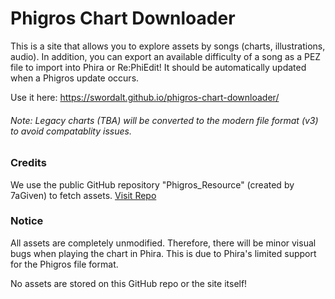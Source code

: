 # Phigros Chart Downloader
This is a site that allows you to explore assets by songs (charts, illustrations, audio). In addition, you can export an available difficulty of a song as a PEZ file to import into Phira or Re:PhiEdit! It should be automatically updated when a Phigros update occurs.

Use it here: https://swordalt.github.io/phigros-chart-downloader/

###### Note: Legacy charts (TBA) will be converted to the modern file format (v3) to avoid compatablity issues.

### Credits
We use the public GitHub repository "Phigros_Resource" (created by 7aGiven) to fetch assets. [Visit Repo](https://github.com/7aGiven/Phigros_Resource)

### Notice
All assets are completely unmodified. Therefore, there will be minor visual bugs when playing the chart in Phira. This is due to Phira's limited support for the Phigros file format.

No assets are stored on this GitHub repo or the site itself!
